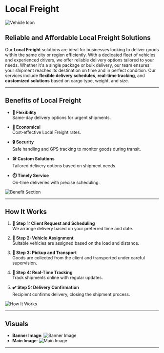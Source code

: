 
# **Local Freight**  
![Vehicle Icon](/icons/viechile-icon.svg)

## **Reliable and Affordable Local Freight Solutions**

Our **Local Freight** solutions are ideal for businesses looking to deliver goods within the same city or region efficiently. With a dedicated fleet of vehicles and experienced drivers, we offer reliable delivery options tailored to your needs. Whether it's a single package or bulk delivery, our team ensures your shipment reaches its destination on time and in perfect condition. Our services include **flexible delivery schedules**, **real-time tracking**, and **customized solutions** based on cargo type, weight, and size.

---

## **Benefits of Local Freight**

- **📅 Flexibility**  
  Same-day delivery options for urgent shipments.

- **💸 Economical**  
  Cost-effective Local Freight rates.

- **🔒 Security**  
  Safe handling and GPS tracking to monitor goods during transit.

- **🛠️ Custom Solutions**  
  Tailored delivery options based on shipment needs.

- **⏱️ Timely Service**  
  On-time deliveries with precise scheduling.

![Benefit Section](/images/local-shipping/benefits.jpg)

---

## **How It Works**

1. **📅 Step 1: Client Request and Scheduling**  
   We arrange delivery based on your preferred time and date.

2. **🚚 Step 2: Vehicle Assignment**  
   Suitable vehicles are assigned based on the load and distance.

3. **🔄 Step 3: Pickup and Transport**  
   Goods are collected from the client and transported under careful supervision.

4. **📡 Step 4: Real-Time Tracking**  
   Track shipments online with regular updates.

5. **✔️ Step 5: Delivery Confirmation**  
   Recipient confirms delivery, closing the shipment process.

![How It Works](/images/local-shipping/how-it-works.jpg)

---

## **Visuals**  

- **Banner Image**: ![Banner Image](/images/local-shipping/banner.png)
- **Main Image**: ![Main Image](/images/local-shipping/main.png)

---
